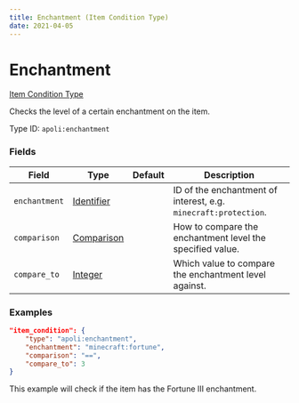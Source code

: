```yaml
---
title: Enchantment (Item Condition Type)
date: 2021-04-05
---
```


# Enchantment

[Item Condition Type](../item_condition_types.md)

Checks the level of a certain enchantment on the item.

Type ID: `apoli:enchantment`

### Fields

Field         | Type                                      | Default | Description
--------------|-------------------------------------------|---------|------------
`enchantment` | [Identifier](../data_types/identifier.md) |         | ID of the enchantment of interest, e.g. `minecraft:protection`.
`comparison`  | [Comparison](../data_types/comparison.md) |         | How to compare the enchantment level the specified value.
`compare_to`  | [Integer](../data_types/integer.md)       |         | Which value to compare the enchantment level against.

### Examples

```json
"item_condition": {
    "type": "apoli:enchantment",
    "enchantment": "minecraft:fortune",
    "comparison": "==",
    "compare_to": 3
}
```

This example will check if the item has the Fortune III enchantment.
